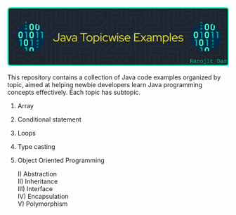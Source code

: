 <!--# Java-Topicwise-Examples-->
<img src="Github-logo-java.png">


This repository contains a collection of Java code examples organized by topic, aimed at helping newbie developers learn Java programming concepts effectively.
Each topic has subtopic.

1) Array 
2) Conditional statement
3) Loops
4) Type casting 
5) Object Oriented Programming 

   I)  Abstraction <br>
  II)  Inheritance<br>
 III)  Interface<br>
  IV)  Encapsulation<br>
   V)  Polymorphism<br>
